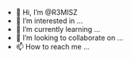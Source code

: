 - 👋 Hi, I’m @R3MISZ
- 👀 I’m interested in ...
- 🌱 I’m currently learning ...
- 💞️ I’m looking to collaborate on ...
- 📫 How to reach me ...

<!---
R3MISZ/R3MISZ is a ✨ special ✨ repository because its `README.md` (this file) appears on your GitHub profile.
You can click the Preview link to take a look at your changes.
--->
